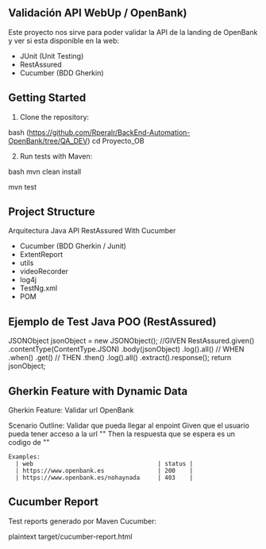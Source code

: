 ## Validación API WebUp / OpenBank)

Este proyecto nos sirve para poder validar la API de la landing de OpenBank y ver si esta disponible en la web:

- JUnit (Unit Testing)
- RestAssured 
- Cucumber (BDD Gherkin)

## Getting Started

1. Clone the repository:

bash
(https://github.com/Rperalr/BackEnd-Automation-OpenBank/tree/QA_DEV)
cd Proyecto_OB

2. Run tests with Maven:

bash
mvn clean install

mvn test

##  Project Structure

Arquitectura Java API RestAssured With Cucumber 
- Cucumber (BDD Gherkin / Junit)
- ExtentReport
- utils
- videoRecorder
- log4j
- TestNg.xml
- POM
  
##  Ejemplo de Test Java POO (RestAssured)

JSONObject jsonObject  = new JSONObject();
        //GIVEN
        RestAssured.given()
                .contentType(ContentType.JSON)
                .body(jsonObject)
                .log().all()
         // WHEN
                .when()
                .get()
         // THEN
                .then()
                .log().all()
                .extract().response();
        return jsonObject;

## Gherkin Feature with Dynamic Data

Gherkin
Feature: Validar url OpenBank

  Scenario Outline: Validar que pueda llegar al enpoint
    Given que el usuario pueda tener acceso a la url "<web>"
    Then la respuesta que se espera es un codigo de "<status>"

    Examples:
      | web                                   | status |
      | https://www.openbank.es               | 200    |
      | https://www.openbank.es/nohaynada     | 403    |


## Cucumber Report

Test reports generado por Maven Cucumber:

plaintext
target/cucumber-report.html
